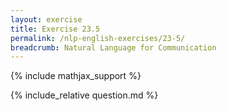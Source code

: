 ```yaml
---
layout: exercise
title: Exercise 23.5
permalink: /nlp-english-exercises/23-5/
breadcrumb: Natural Language for Communication
---
```


{% include mathjax_support %}

<div><i class="arrow-up" data-chapter="nlp-english-exercises" data-exercise="ex_5" data-rating="0"></i></div>
{% include_relative question.md %}
